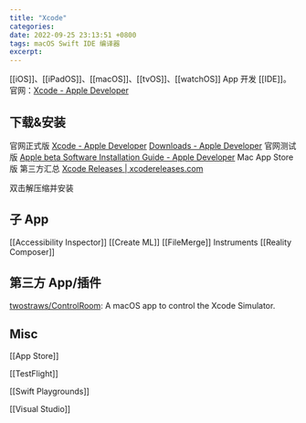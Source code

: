 ```yaml
---
title: "Xcode"
categories: 
date: 2022-09-25 23:13:51 +0800
tags: macOS Swift IDE 编译器
excerpt: 
---
```


[[iOS]]、[[iPadOS]]、[[macOS]]、[[tvOS]]、[[watchOS]] App 开发 [[IDE]]。官网：[Xcode - Apple Developer](https://developer.apple.com/cn/xcode/)

## 下载&安装

官网正式版
[Xcode - Apple Developer](https://developer.apple.com/xcode/) [Downloads - Apple Developer](https://developer.apple.com/download/all/?q=Xcode)
官网测试版 [Apple beta Software Installation Guide - Apple Developer](https://developer.apple.com/support/install-beta/)
Mac App Store 版
第三方汇总 [Xcode Releases | xcodereleases.com](https://xcodereleases.com/)


双击解压缩并安装



## 子 App

[[Accessibility Inspector]]
[[Create ML]]
[[FileMerge]]
Instruments
[[Reality Composer]]

## 第三方 App/插件

[twostraws/ControlRoom](https://github.com/twostraws/ControlRoom): A macOS app to control the Xcode Simulator.


## Misc

[[App Store]]

[[TestFlight]]

[[Swift Playgrounds]]

[[Visual Studio]]


